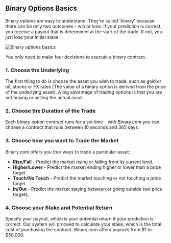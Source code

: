 ## Binary Options Basics

Binary options are easy to understand. They're called 'binary' because there can be only two outcomes - win or lose. If your prediction is correct, you receive a payout that is determined at the start of the trade. If not, you just lose your initial stake.

![Binary options basics](https://www.binary.com/images/pages/get-started/binary-option-basics.svg)

You only need to make four decisions to execute a binary contract.

### 1. Choose the Underlying

The first thing to do is choose the asset you wish to trade, such as gold or oil, stocks or FX rates (The value of a binary option is derived from the price of the underlying asset). A big advantage of trading options is that you are not buying or selling the actual asset.

### 2. Choose the Duration of the Trade

Each binary option contract runs for a set time - with Binary.com you can choose a contract that runs between 10 seconds and 365 days.

### 3. Choose how you want to Trade the Market

Binary.com offers you four ways to trade a particular asset:

- **Rise/Fall** - Predict the market rising or falling from its current level.
- **Higher/Lower** - Predict the market ending higher or lower than a price target.
- **Touch/No Touch** - Predict the market touching or not touching a price target.
- **In/Out** - Predict the market staying between or going outside two price targets.

### 4. Choose your Stake and Potential Return

Specify your payout, which is your potential return if your prediction is correct. Our system will proceed to calculate your stake, which is the total cost of purchasing the contract. Binary.com offers payouts from $1 to $50,000.

